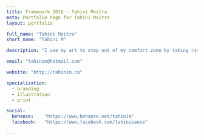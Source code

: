 ```yaml
---
title: Framework 2016 - Tahini Moitra
meta: Portfolio Page for Tahini Moitra
layout: portfolio

full_name: "Tahini Moitra"
short_name: "Tahini M"

description: "I use my art to step out of my comfort zone by taking risks, creating new adventures and weaving them into impactful, thought-provoking stories"

email: "tahinim@hotmail.com"

website: "http://tahinim.ca"

specialization:
  - branding
  - illustration
  - print

social:
  behance:    "https://www.behance.net/tahinim"
  facebook:   "https://www.facebook.com/tahinisauce"

---
```

